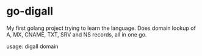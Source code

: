 # go-digall

My first golang project trying to learn the language. Does domain lookup of A, MX, CNAME, TXT, SRV and NS records, all in one go.

usage: digall domain

